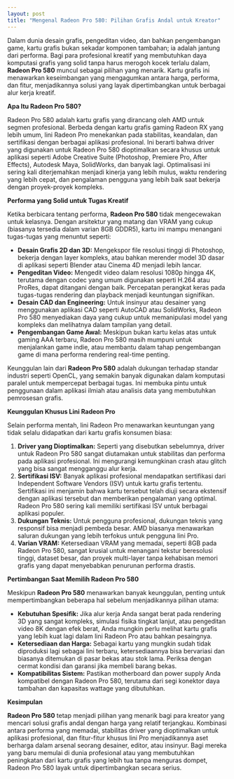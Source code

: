 ```yaml
---
layout: post
title: "Mengenal Radeon Pro 580: Pilihan Grafis Andal untuk Kreator"
---
```


Dalam dunia desain grafis, pengeditan video, dan bahkan pengembangan game, kartu grafis bukan sekadar komponen tambahan; ia adalah jantung dari performa. Bagi para profesional kreatif yang membutuhkan daya komputasi grafis yang solid tanpa harus merogoh kocek terlalu dalam, **Radeon Pro 580** muncul sebagai pilihan yang menarik. Kartu grafis ini menawarkan keseimbangan yang mengagumkan antara harga, performa, dan fitur, menjadikannya solusi yang layak dipertimbangkan untuk berbagai alur kerja kreatif.

**Apa Itu Radeon Pro 580?**

Radeon Pro 580 adalah kartu grafis yang dirancang oleh AMD untuk segmen profesional. Berbeda dengan kartu grafis gaming Radeon RX yang lebih umum, lini Radeon Pro menekankan pada stabilitas, keandalan, dan sertifikasi dengan berbagai aplikasi profesional. Ini berarti bahwa driver yang digunakan untuk Radeon Pro 580 dioptimalkan secara khusus untuk aplikasi seperti Adobe Creative Suite (Photoshop, Premiere Pro, After Effects), Autodesk Maya, SolidWorks, dan banyak lagi. Optimalisasi ini sering kali diterjemahkan menjadi kinerja yang lebih mulus, waktu rendering yang lebih cepat, dan pengalaman pengguna yang lebih baik saat bekerja dengan proyek-proyek kompleks.

**Performa yang Solid untuk Tugas Kreatif**

Ketika berbicara tentang performa, **Radeon Pro 580** tidak mengecewakan untuk kelasnya. Dengan arsitektur yang matang dan VRAM yang cukup (biasanya tersedia dalam varian 8GB GDDR5), kartu ini mampu menangani tugas-tugas yang menuntut seperti:

*   **Desain Grafis 2D dan 3D:** Mengekspor file resolusi tinggi di Photoshop, bekerja dengan layer kompleks, atau bahkan merender model 3D dasar di aplikasi seperti Blender atau Cinema 4D menjadi lebih lancar.
*   **Pengeditan Video:** Mengedit video dalam resolusi 1080p hingga 4K, terutama dengan codec yang umum digunakan seperti H.264 atau ProRes, dapat ditangani dengan baik. Percepatan perangkat keras pada tugas-tugas rendering dan playback menjadi keuntungan signifikan.
*   **Desain CAD dan Engineering:** Untuk insinyur atau desainer yang menggunakan aplikasi CAD seperti AutoCAD atau SolidWorks, Radeon Pro 580 menyediakan daya yang cukup untuk memanipulasi model yang kompleks dan melihatnya dalam tampilan yang detail.
*   **Pengembangan Game Awal:** Meskipun bukan kartu kelas atas untuk gaming AAA terbaru, Radeon Pro 580 masih mumpuni untuk menjalankan game indie, atau membantu dalam tahap pengembangan game di mana performa rendering real-time penting.

Keunggulan lain dari **Radeon Pro 580** adalah dukungan terhadap standar industri seperti OpenCL, yang semakin banyak digunakan dalam komputasi paralel untuk mempercepat berbagai tugas. Ini membuka pintu untuk penggunaan dalam aplikasi ilmiah atau analisis data yang membutuhkan pemrosesan grafis.

**Keunggulan Khusus Lini Radeon Pro**

Selain performa mentah, lini Radeon Pro menawarkan keuntungan yang tidak selalu didapatkan dari kartu grafis konsumen biasa:

1.  **Driver yang Dioptimalkan:** Seperti yang disebutkan sebelumnya, driver untuk Radeon Pro 580 sangat diutamakan untuk stabilitas dan performa pada aplikasi profesional. Ini mengurangi kemungkinan crash atau glitch yang bisa sangat mengganggu alur kerja.
2.  **Sertifikasi ISV:** Banyak aplikasi profesional mendapatkan sertifikasi dari Independent Software Vendors (ISV) untuk kartu grafis tertentu. Sertifikasi ini menjamin bahwa kartu tersebut telah diuji secara ekstensif dengan aplikasi tersebut dan memberikan pengalaman yang optimal. Radeon Pro 580 sering kali memiliki sertifikasi ISV untuk berbagai aplikasi populer.
3.  **Dukungan Teknis:** Untuk pengguna profesional, dukungan teknis yang responsif bisa menjadi pembeda besar. AMD biasanya menawarkan saluran dukungan yang lebih terfokus untuk pengguna lini Pro.
4.  **Varian VRAM:** Ketersediaan VRAM yang memadai, seperti 8GB pada Radeon Pro 580, sangat krusial untuk menangani tekstur beresolusi tinggi, dataset besar, dan proyek multi-layer tanpa kehabisan memori grafis yang dapat menyebabkan penurunan performa drastis.

**Pertimbangan Saat Memilih Radeon Pro 580**

Meskipun **Radeon Pro 580** menawarkan banyak keunggulan, penting untuk mempertimbangkan beberapa hal sebelum menjadikannya pilihan utama:

*   **Kebutuhan Spesifik:** Jika alur kerja Anda sangat berat pada rendering 3D yang sangat kompleks, simulasi fisika tingkat lanjut, atau pengeditan video 8K dengan efek berat, Anda mungkin perlu melihat kartu grafis yang lebih kuat lagi dalam lini Radeon Pro atau bahkan pesaingnya.
*   **Ketersediaan dan Harga:** Sebagai kartu yang mungkin sudah tidak diproduksi lagi sebagai lini terbaru, ketersediaannya bisa bervariasi dan biasanya ditemukan di pasar bekas atau stok lama. Periksa dengan cermat kondisi dan garansi jika membeli barang bekas.
*   **Kompatibilitas Sistem:** Pastikan motherboard dan power supply Anda kompatibel dengan Radeon Pro 580, terutama dari segi konektor daya tambahan dan kapasitas wattage yang dibutuhkan.

**Kesimpulan**

**Radeon Pro 580** tetap menjadi pilihan yang menarik bagi para kreator yang mencari solusi grafis andal dengan harga yang relatif terjangkau. Kombinasi antara performa yang memadai, stabilitas driver yang dioptimalkan untuk aplikasi profesional, dan fitur-fitur khusus lini Pro menjadikannya aset berharga dalam arsenal seorang desainer, editor, atau insinyur. Bagi mereka yang baru memulai di dunia profesional atau yang membutuhkan peningkatan dari kartu grafis yang lebih tua tanpa menguras dompet, Radeon Pro 580 layak untuk dipertimbangkan secara serius.
